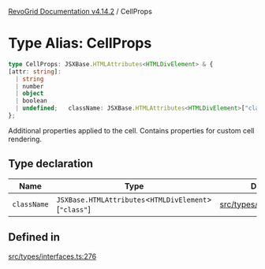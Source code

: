 [RevoGrid Documentation v4.14.2](README.md) / CellProps

# Type Alias: CellProps

```ts
type CellProps: JSXBase.HTMLAttributes<HTMLDivElement> & {
[attr: string]: 
  | string
  | number
  | object
  | boolean
  | undefined;   className: JSXBase.HTMLAttributes<HTMLDivElement>["class"];
};
```

Additional properties applied to the cell.
Contains properties for custom cell rendering.

## Type declaration

| Name | Type | Defined in |
| ------ | ------ | ------ |
| `className` | `JSXBase.HTMLAttributes`\<`HTMLDivElement`\>\[`"class"`\] | [src/types/interfaces.ts:277](https://github.com/revolist/revogrid/blob/29f379095274a66a187c28b49fe0e1fb4170d3ea/src/types/interfaces.ts#L277) |

## Defined in

[src/types/interfaces.ts:276](https://github.com/revolist/revogrid/blob/29f379095274a66a187c28b49fe0e1fb4170d3ea/src/types/interfaces.ts#L276)
